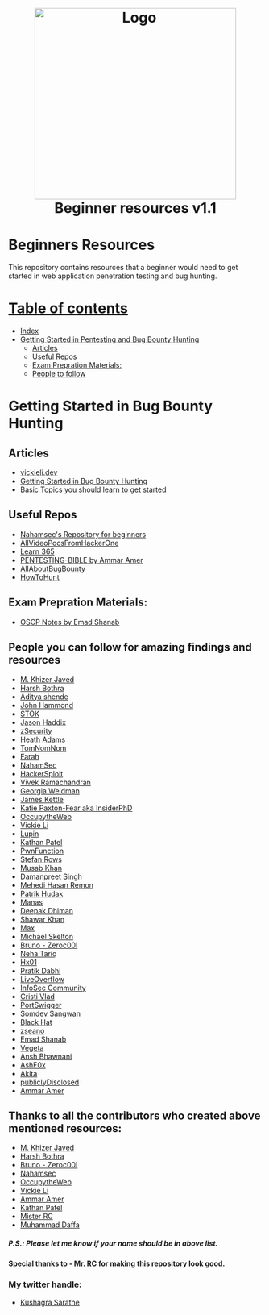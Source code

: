 <h1 align="center">
  <br>
  <a href="#"><img src="https://beeimg.com/images/k14536081393.png" alt="Logo" width="400" height="380"></a>
  <br>
  Beginner resources v1.1
  <br>
</h1>

# Beginners Resources
This repository contains resources that a beginner would need to get started in web application penetration testing and bug hunting.

# [Table of contents](#Table)
- [Index](#Index)
- [Getting Started in Pentesting and Bug Bounty Hunting](#Getting-Started-in-Bug-Bounty-Hunting)
  * [Articles](#Articles)
  * [Useful Repos](#Useful-Repos)
  * [Exam Prepration Materials:](https://github.com/kushagrasarathe/beginners-resources/blob/main/README.md#exam-prepration-materials)
  * [People to follow](#People-you-can-follow-for-amazing-findings-and-resources)
  

# Getting Started in Bug Bounty Hunting

## Articles
- [vickieli.dev](https://vickieli.dev/)
- [Getting Started in Bug Bounty Hunting](https://whoami.securitybreached.org/2019/06/03/guide-getting-started-in-bug-bounty-hunting/)
- [Basic Topics you should learn to get started](https://www.hackers-arise.com/getting-started) 

## Useful Repos
- [Nahamsec's Repository for beginners](https://github.com/nahamsec/Resources-for-Beginner-Bug-Bounty-Hunters)
- [AllVideoPocsFromHackerOne](https://github.com/bminossi/AllVideoPocsFromHackerOne)
- [Learn 365](https://github.com/harsh-bothra/learn365)
- [PENTESTING-BIBLE by Ammar Amer](https://github.com/blaCCkHatHacEEkr/PENTESTING-BIBLE)
- [AllAboutBugBounty](https://github.com/daffainfo/AllAboutBugBounty)
- [HowToHunt](https://github.com/KathanP19/HowToHunt)

## Exam Prepration Materials:
- [OSCP Notes by Emad Shanab](https://guide.offsecnewbie.com/)

## People you can follow for amazing findings and resources
- [M. Khizer Javed](https://twitter.com/KHIZER_JAVED47)
- [Harsh Bothra](https://twitter.com/harshbothra_)
- [Aditya shende](https://twitter.com/ADITYASHENDE17)
- [John Hammond](https://twitter.com/_johnhammond)
- [STÖK](https://twitter.com/stokfredrik)
- [Jason Haddix](https://twitter.com/Jhaddix)
- [zSecurity](https://twitter.com/_zSecurity_)
- [Heath Adams](https://twitter.com/thecybermentor)
- [TomNomNom](https://twitter.com/TomNomNom)
- [Farah](https://twitter.com/Farah_Hawaa)
- [NahamSec](https://twitter.com/NahamSec)
- [HackerSploit](https://twitter.com/HackerSploit)
- [Vivek Ramachandran](https://twitter.com/vivekramac)
- [Georgia Weidman](https://twitter.com/georgiaweidman)
- [James Kettle](https://twitter.com/albinowax)
- [Katie Paxton-Fear aka InsiderPhD](https://twitter.com/InsiderPhD)
- [OccupytheWeb](https://twitter.com/three_cube)
- [Vickie Li](https://twitter.com/vickieli7)
- [Lupin](https://twitter.com/0xLupin)
- [Kathan Patel](https://twitter.com/KathanP19)
- [PwnFunction](https://twitter.com/PwnFunction)
- [Stefan Rows](https://twitter.com/ceos3c)
- [Musab Khan](https://twitter.com/Musab1995)
- [Damanpreet Singh](https://twitter.com/MrDamanSingh)
- [Mehedi Hasan Remon](https://twitter.com/remonsec)
- [Patrik Hudak](https://twitter.com/0xpatrik)
- [Manas](https://twitter.com/ManasH4rsh)
- [Deepak Dhiman](https://twitter.com/Virdoex_hunter)
- [Shawar Khan](https://twitter.com/ShawarkOFFICIAL)
- [Max](https://twitter.com/0xw2w)
- [Michael Skelton](https://twitter.com/codingo_)
- [Bruno - Zeroc00I](https://twitter.com/zeroc00I)
- [Neha Tariq](https://twitter.com/nehatarick)
- [Hx01](https://twitter.com/Hxzeroone)
- [Pratik Dabhi](https://twitter.com/impratikdabhi)
- [LiveOverflow](https://twitter.com/LiveOverflow)
- [InfoSec Community](https://twitter.com/InfoSecComm)
- [Cristi Vlad](https://twitter.com/CristiVlad25)
- [PortSwigger](https://twitter.com/PortSwigger)
- [Somdev Sangwan](https://twitter.com/s0md3v)
- [Black Hat](https://twitter.com/BlackHatEvents)
- [zseano](https://twitter.com/zseano)
- [Emad Shanab](https://twitter.com/Alra3ees)
- [Vegeta](https://twitter.com/_justYnot)
- [Ansh Bhawnani](https://twitter.com/bhawnani_ansh)
- [AshF0x](https://twitter.com/0xAshFox)
- [Akita](https://twitter.com/akita_zen)
- [publiclyDisclosed](https://twitter.com/disclosedh1)
- [Ammar Amer](https://twitter.com/cry__pto) 

## Thanks to all the contributors who created above mentioned resources: 
- [M. Khizer Javed](https://twitter.com/KHIZER_JAVED47)
- [Harsh Bothra](https://twitter.com/harshbothra_)
- [Bruno - Zeroc00I](https://twitter.com/zeroc00I)
- [Nahamsec](https://twitter.com/NahamSec)
- [OccupytheWeb](https://twitter.com/three_cube)
- [Vickie Li](https://twitter.com/vickieli7)
- [Ammar Amer](https://twitter.com/cry__pto)
- [Kathan Patel](https://twitter.com/KathanP19)
- [Mister RC](https://twitter.com/coder_rc)
- [Muhammad Daffa](https://twitter.com/daffainfo)

##### P.S.: Please let me know if your name should be in above list.

#### Special thanks to - [Mr. RC](https://twitter.com/coder_rc) for making this repository look good.

### My twitter handle:
- [Kushagra Sarathe](https://twitter.com/kushagrasarathe)

